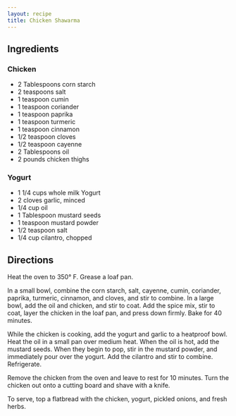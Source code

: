```yaml
---
layout: recipe
title: Chicken Shawarma
---
```


## Ingredients

### Chicken

* 2 Tablespoons corn starch
* 2 teaspoons salt
* 1 teaspoon cumin
* 1 teaspoon coriander
* 1 teaspoon paprika
* 1 teaspoon turmeric
* 1 teaspoon cinnamon
* 1/2 teaspoon cloves 
* 1/2 teaspoon cayenne
* 2 Tablespoons oil
* 2 pounds chicken thighs

### Yogurt

* 1 1/4 cups whole milk Yogurt
* 2 cloves garlic, minced
* 1/4 cup oil
* 1 Tablespoon mustard seeds
* 1 teaspoon mustard powder
* 1/2 teaspoon salt
* 1/4 cup cilantro, chopped

## Directions

Heat the oven to 350° F. Grease a loaf pan.

In a small bowl, combine the corn starch, salt, cayenne, cumin, coriander, paprika, turmeric, cinnamon, and cloves, and stir to combine. In a large bowl, add the oil and chicken, and stir to coat. Add the spice mix, stir to coat, layer the chicken in the loaf pan, and press down firmly. Bake for 40 minutes.

While the chicken is cooking, add the yogurt and garlic to a heatproof bowl. Heat the oil in a small pan over medium heat. When the oil is hot, add the mustard seeds. When they begin to pop, stir in the mustard powder, and immediately pour over the yogurt. Add the cilantro and stir to combine. Refrigerate.

Remove the chicken from the oven and leave to rest for 10 minutes. Turn the chicken out onto a cutting board and shave with a knife.

To serve, top a flatbread with the chicken, yogurt, pickled onions, and fresh herbs.
